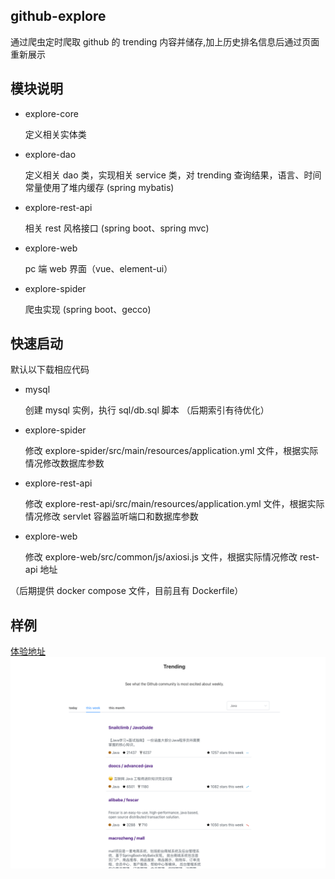 ## github-explore
   通过爬虫定时爬取 github 的 trending 内容并储存,加上历史排名信息后通过页面重新展示

## 模块说明
   - explore-core
   
        定义相关实体类
   - explore-dao
   
        定义相关 dao 类，实现相关 service 类，对 trending 查询结果，语言、时间常量使用了堆内缓存 (spring mybatis)
   - explore-rest-api
        
        相关 rest 风格接口 (spring boot、spring mvc)
   - explore-web
        
        pc 端 web 界面（vue、element-ui）
   - explore-spider
    
        爬虫实现 (spring boot、gecco)
        
## 快速启动
   
   默认以下载相应代码
   
   - mysql
        
        创建 mysql 实例，执行 sql/db.sql 脚本 （后期索引有待优化）
   - explore-spider
    
        修改 explore-spider/src/main/resources/application.yml 文件，根据实际情况修改数据库参数
   - explore-rest-api
        
        修改 explore-rest-api/src/main/resources/application.yml 文件，根据实际情况修改 servlet 容器监听端口和数据库参数
   - explore-web

        修改 explore-web/src/common/js/axiosi.js 文件，根据实际情况修改 rest-api 地址
    
   （后期提供 docker compose 文件，目前且有 Dockerfile）
## 样例
[体验地址](http://www.sunnus3.top)
![demo](doc/page.png)